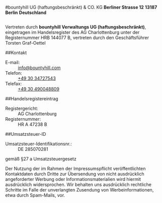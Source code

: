 #bountyhill UG (haftungsbeschränkt) & CO. KG
**Berliner Strasse 12**
**13187 Berlin**
**Deutschland**

## 

Vertreten durch **bountyhill Verwaltungs UG (haftungsbeschränkt)**,
eingetragen im Handelsregister des AG Charlottenburg unter der Registernummer HRB 144077 B,
vertreten durch den Geschäftsführer Torsten Graf-Oettel

##Kontakt
<dl class="contact">
  <dt>E-mail:</dt>
  <dd><a href="mailto:info@bountyhill.com">info@bountyhill.com</a></dd>
  <dt>Telefon:</dt>
  <dd><a href="callto:+493034727543">+49 30 34727543</a></dd>
  <dt>Telefax:</dt>
  <dd><a href="callto:+493034727543">+49 30 490048809</a></dd>
</dl>

##Handelsregistereintrag
<dl class="court">
  <dt>Registergericht:</dt>
  <dd>AG Charlottenburg</dd>
  <dt>Registernummer:</dt>
  <dd>HR A 47238 B </dd>
</dl>

##Umsatzsteuer-ID
<dl class="vat">
  <dt>Umsatzsteuer-Identifikationsnr.:</dt>
  <dd>DE 285070281</dd>
</dl>
gemäß §27 a Umsatzsteuergesetz


Der Nutzung der im Rahmen der Impressumspflicht veröffentlichten Kontaktdaten durch Dritte zur Übersendung von nicht ausdrücklich angeforderter Werbung oder Informationsmaterialien wird hiermit ausdrücklich widersprochen. Wir behalten uns ausdrücklich rechtliche Schritte im Falle der unverlangten Zusendung von Werbeinformationen, etwa durch Spam-Mails, vor.
